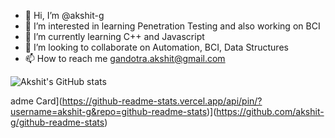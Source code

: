 - 👋 Hi, I’m @akshit-g
- 👀 I’m interested in learning Penetration Testing and also working on BCI
- 🌱 I’m currently learning C++ and Javascript
- 💞️ I’m looking to collaborate on Automation, BCI, Data Structures
- 📫 How to reach me gandotra.akshit@gmail.com

<!---
akshit-g/akshit-g is a ✨ special ✨ repository because its `README.md` (this file) appears on your GitHub profile.
You can click the Preview link to take a look at your changes.
--->

![Akshit's GitHub stats](https://github-readme-stats.vercel.app/api?username=akshit-g&theme=aura&show_icons=true)

adme Card](https://github-readme-stats.vercel.app/api/pin/?username=akshit-g&repo=github-readme-stats)](https://github.com/akshit-g/github-readme-stats)

